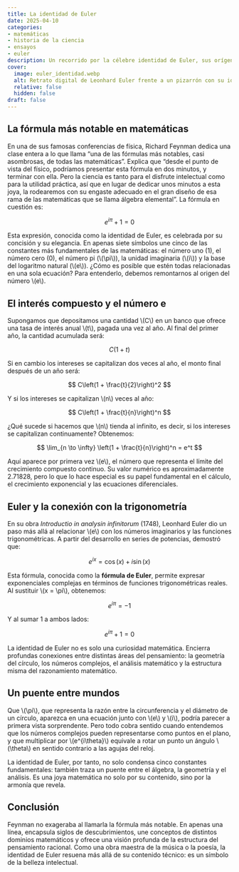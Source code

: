 ```yaml
---
title: La identidad de Euler
date: 2025-04-10
categories: 
- matemáticas
- historia de la ciencia
- ensayos
- euler
description: Un recorrido por la célebre identidad de Euler, sus orígenes en el interés compuesto, su relación con el número e y su belleza en el contexto de las funciones trigonométricas y los números complejos.
cover:
  image: euler_identidad.webp
  alt: Retrato digital de Leonhard Euler frente a un pizarrón con su identidad matemática
  relative: false
  hidden: false
draft: false
---
```


## La fórmula más notable en matemáticas

En una de sus famosas conferencias de física, Richard Feynman dedica una clase entera a lo que llama “una de las fórmulas más notables, casi asombrosas, de todas las matemáticas”. Explica que “desde el punto de vista del físico, podríamos presentar esta fórmula en dos minutos, y terminar con ella. Pero la ciencia es tanto para el disfrute intelectual como para la utilidad práctica, así que en lugar de dedicar unos minutos a esta joya, la rodearemos con su engaste adecuado en el gran diseño de esa rama de las matemáticas que se llama álgebra elemental”. La fórmula en cuestión es:

$$
e^{i\pi} + 1 = 0
$$

Esta expresión, conocida como la identidad de Euler, es celebrada por su concisión y su elegancia. En apenas siete símbolos une cinco de las constantes más fundamentales de las matemáticas: el número uno (1), el número cero (0), el número pi (\\(\pi\\)), la unidad imaginaria (\\(i\\)) y la base del logaritmo natural (\\(e\\)). ¿Cómo es posible que estén todas relacionadas en una sola ecuación? Para entenderlo, debemos remontarnos al origen del número \\(e\\).

## El interés compuesto y el número e

Supongamos que depositamos una cantidad \\(C\\) en un banco que ofrece una tasa de interés anual \\(t\\), pagada una vez al año. Al final del primer año, la cantidad acumulada será:

$$
C(1 + t)
$$

Si en cambio los intereses se capitalizan dos veces al año, el monto final después de un año será:

$$
C\left(1 + \frac{t}{2}\right)^2
$$

Y si los intereses se capitalizan \\(n\\) veces al año:

$$
C\left(1 + \frac{t}{n}\right)^n
$$

¿Qué sucede si hacemos que \\(n\\) tienda al infinito, es decir, si los intereses se capitalizan continuamente? Obtenemos:

$$
\lim_{n \to \infty} \left(1 + \frac{t}{n}\right)^n = e^t
$$

Aquí aparece por primera vez \\(e\\), el número que representa el límite del crecimiento compuesto continuo. Su valor numérico es aproximadamente 2.71828, pero lo que lo hace especial es su papel fundamental en el cálculo, el crecimiento exponencial y las ecuaciones diferenciales.

## Euler y la conexión con la trigonometría

En su obra *Introductio in analysin infinitorum* (1748), Leonhard Euler dio un paso más allá al relacionar \\(e\\) con los números imaginarios y las funciones trigonométricas. A partir del desarrollo en series de potencias, demostró que:

$$
e^{ix} = \cos(x) + i\sin(x)
$$

Esta fórmula, conocida como la **fórmula de Euler**, permite expresar exponenciales complejas en términos de funciones trigonométricas reales. Al sustituir \\(x = \pi\\), obtenemos:

$$
e^{i\pi} = -1
$$

Y al sumar 1 a ambos lados:

$$
e^{i\pi} + 1 = 0
$$

La identidad de Euler no es solo una curiosidad matemática. Encierra profundas conexiones entre distintas áreas del pensamiento: la geometría del círculo, los números complejos, el análisis matemático y la estructura misma del razonamiento matemático.

## Un puente entre mundos

Que \\(\pi\\), que representa la razón entre la circunferencia y el diámetro de un círculo, aparezca en una ecuación junto con \\(e\\) y \\(i\\), podría parecer a primera vista sorprendente. Pero todo cobra sentido cuando entendemos que los números complejos pueden representarse como puntos en el plano, y que multiplicar por \\(e^{i\theta}\\) equivale a rotar un punto un ángulo \\(\theta\\) en sentido contrario a las agujas del reloj.

La identidad de Euler, por tanto, no solo condensa cinco constantes fundamentales: también traza un puente entre el álgebra, la geometría y el análisis. Es una joya matemática no solo por su contenido, sino por la armonía que revela.

## Conclusión

Feynman no exageraba al llamarla la fórmula más notable. En apenas una línea, encapsula siglos de descubrimientos, une conceptos de distintos dominios matemáticos y ofrece una visión profunda de la estructura del pensamiento racional. Como una obra maestra de la música o la poesía, la identidad de Euler resuena más allá de su contenido técnico: es un símbolo de la belleza intelectual.

